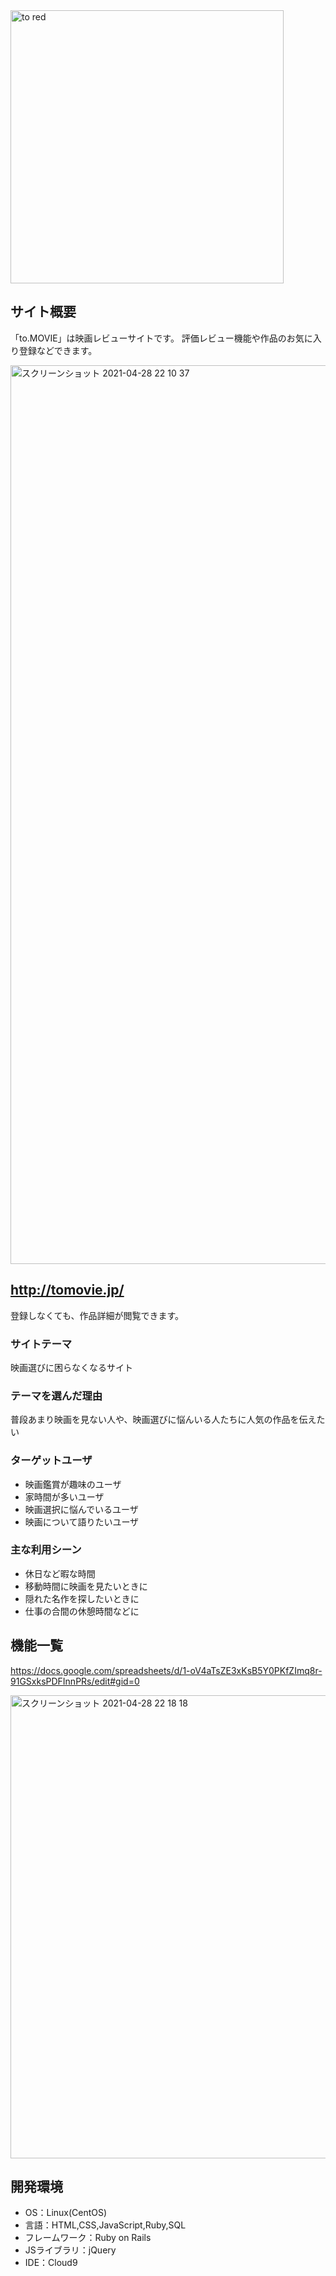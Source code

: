 <img width="437" alt="to red" src="https://user-images.githubusercontent.com/76623704/116394704-384e9b80-a85e-11eb-859e-3a1baf7dbef5.png">


## サイト概要
「to.MOVIE」は映画レビューサイトです。
評価レビュー機能や作品のお気に入り登録などできます。


<img width="1438" alt="スクリーンショット 2021-04-28 22 10 37" src="https://user-images.githubusercontent.com/76623704/116409508-df3b3380-a86e-11eb-9e8d-8cf0841f2b53.png">

## http://tomovie.jp/
登録しなくても、作品詳細が閲覧できます。


### サイトテーマ
映画選びに困らなくなるサイト

### テーマを選んだ理由
普段あまり映画を見ない人や、映画選びに悩んいる人たちに人気の作品を伝えたい

### ターゲットユーザ
- 映画鑑賞が趣味のユーザ
- 家時間が多いユーザ
- 映画選択に悩んでいるユーザ
- 映画について語りたいユーザ

### 主な利用シーン
- 休日など暇な時間
- 移動時間に映画を見たいときに
- 隠れた名作を探したいときに
- 仕事の合間の休憩時間などに

## 機能一覧
 https://docs.google.com/spreadsheets/d/1-oV4aTsZE3xKsB5Y0PKfZImq8r-91GSxksPDFInnPRs/edit#gid=0 

<img width="741" alt="スクリーンショット 2021-04-28 22 18 18" src="https://user-images.githubusercontent.com/76623704/116410458-c41cf380-a86f-11eb-8081-822853c7eb25.png">


## 開発環境
- OS：Linux(CentOS)
- 言語：HTML,CSS,JavaScript,Ruby,SQL
- フレームワーク：Ruby on Rails
- JSライブラリ：jQuery
- IDE：Cloud9

